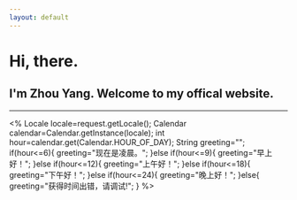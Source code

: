 ```yaml
---
layout: default
---
```


# Hi, there.

## I'm Zhou Yang. Welcome to my offical website.

***
<%
Locale locale=request.getLocale();
Calendar calendar=Calendar.getInstance(locale);
int hour=calendar.get(Calendar.HOUR_OF_DAY);
String greeting="";
if(hour<=6){
 greeting="现在是凌晨。";
}else if(hour<=9){
 greeting="早上好！";
}else if(hour<=12){
 greeting="上午好！";
}else if(hour<=18){
 greeting="下午好！";
}else if(hour<=24){
 greeting="晚上好！";
}else{
 greeting="获得时间出错，请调试!";
}
 %>

